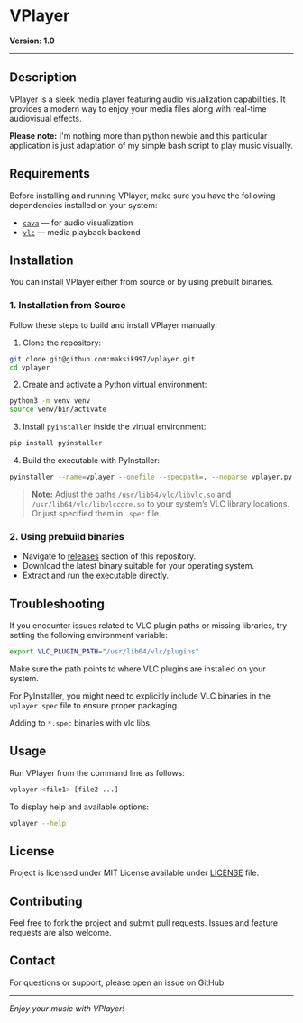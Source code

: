 # VPlayer

**Version: 1.0**

---

## Description

VPlayer is a sleek media player featuring audio visualization capabilities. It provides a modern way to enjoy your media files along with real-time audiovisual effects.

**Please note:** I'm nothing more than python newbie and this particular application is just adaptation of my simple bash script to play music visually.

## Requirements

Before installing and running VPlayer, make sure you have the following dependencies installed on your system:

- [`cava`](https://github.com/karlstav/cava) — for audio visualization
- [`vlc`](https://www.videolan.org/vlc/) — media playback backend

## Installation

You can install VPlayer either from source or by using prebuilt binaries.

### 1. Installation from Source

Follow these steps to build and install VPlayer manually:

1. Clone the repository:

```bash
git clone git@github.com:maksik997/vplayer.git
cd vplayer
```

2. Create and activate a Python virtual environment:

```bash
python3 -m venv venv
source venv/bin/activate
```

3. Install `pyinstaller` inside the virtual environment:

```bash
pip install pyinstaller 
```

4. Build the executable with PyInstaller:

```bash
pyinstaller --name=vplayer --onefile --specpath=. --noparse vplayer.py
```
>**Note:** Adjust the paths `/usr/lib64/vlc/libvlc.so` and `/usr/lib64/vlc/libvlccore.so` to your system’s VLC library locations.
> Or just specified them in `.spec` file.

### 2. Using prebuild binaries

- Navigate to [releases](https://github.com/maksik997/vplayer/releases) section of this repository.
- Download the latest binary suitable for your operating system.
- Extract and run the executable directly.

## Troubleshooting

If you encounter issues related to VLC plugin paths or missing libraries, try setting the following environment variable:
```bash
export VLC_PLUGIN_PATH="/usr/lib64/vlc/plugins"
```
Make sure the path points to where VLC plugins are installed on your system.

For PyInstaller, you might need to explicitly include VLC binaries in the `vplayer.spec` file to ensure proper packaging.

Adding to `*.spec` binaries with vlc libs.

## Usage

Run VPlayer from the command line as follows:
```bash
vplayer <file1> [file2 ...]
```

To display help and available options:
```bash
vplayer --help
```

## License

Project is licensed under MIT License available under [LICENSE](https://github.com/maksik997/vplayer/blob/main/LICENSE) file.

## Contributing

Feel free to fork the project and submit pull requests. Issues and feature requests are also welcome.

## Contact 

For questions or support, please open an issue on GitHub

---

_Enjoy your music with VPlayer!_
